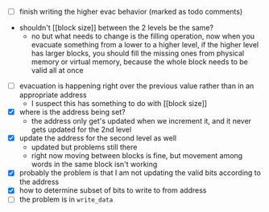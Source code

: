 
- [ ] finish writing the higher evac behavior (marked as todo comments)
- shouldn't [[block size]] between the 2 levels be the same?
	- no but what needs to change is the filling operation, now when you evacuate something from a lower to a higher level, if the higher level has larger blocks, you should fill the missing ones from physical memory or virtual memory, because the whole block needs to be valid all at once
- [ ] evacuation is happening right over the previous value rather than in an appropriate address
	- I suspect this has something to do with [[block size]]
- [x] where is the address being set?
	- the address only get's updated when we increment it, and it never gets updated for the 2nd level
- [x] update the address for the second level as well
	- updated but problems still there
	- right now moving between blocks is fine, but movement among words in the same block isn't working
- [x] probably the problem is that I am not updating the valid bits according to the address
- [x] how to determine subset of bits to write to from address
- [ ] the problem is in `write_data`